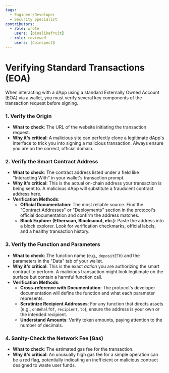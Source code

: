 ```yaml
---
tags:
  - Engineer/Developer
  - Security Specialist
contributors:
  - role: wrote
    users: [pinalikefruit]
  - role: reviewed
    users: [Coinspect]
---
```


# Verifying Standard Transactions (EOA)

When interacting with a dApp using a standard Externally Owned Account (EOA) via a wallet, you must verify several key components of the transaction request before signing.

### 1. Verify the Origin

- **What to check**: The URL of the website initiating the transaction request.
- **Why it's critical**: A malicious site can perfectly clone a legitimate dApp's interface to trick you into signing a malicious transaction. Always ensure you are on the correct, official domain.

### 2. Verify the Smart Contract Address

- **What to check**: The contract address listed under a field like "Interacting With" in your wallet's transaction prompt.
- **Why it's critical**: This is the actual on-chain address your transaction is being sent to. A malicious dApp will substitute a fraudulent contract address here.
- **Verification Methods**:
  - **Official Documentation**: The most reliable source. Find the "Contract Addresses" or "Deployments" section in the protocol's official documentation and confirm the address matches.
  - **Block Explorer (Etherscan, Blockscout, etc.)**: Paste the address into a block explorer. Look for verification checkmarks, official labels, and a healthy transaction history.

### 3. Verify the Function and Parameters

- **What to check**: The function name (e.g., `depositETH`) and the parameters in the "Data" tab of your wallet.
- **Why it's critical**: This is the exact *action* you are authorizing the smart contract to perform. A malicious transaction might look legitimate on the surface but contain a harmful function call.
- **Verification Methods**:
  - **Cross-reference with Documentation**: The protocol's developer documentation will define the function and what each parameter represents.
  - **Scrutinize Recipient Addresses**: For any function that directs assets (e.g., `onBehalfOf`, `recipient`, `to`), ensure the address is your own or the intended recipient.
  - **Understand Amounts**: Verify token amounts, paying attention to the number of decimals.

### 4. Sanity-Check the Network Fee (Gas)

- **What to check**: The estimated gas fee for the transaction.
- **Why it's critical**: An unusually high gas fee for a simple operation can be a red flag, potentially indicating an inefficient or malicious contract designed to waste user funds.
